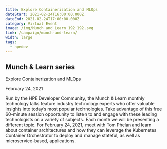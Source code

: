 ```yaml
---
title: Explore Containerization and MLOps
dateStart: 2021-02-24T16:00:00.000Z
dateEnd: 2021-02-24T17:00:00.000Z
category: Virtual Event
image: /img/Munch_and_Learn_192_192.svg
link: /campaign/munch-and-learn/
width: large
tags:
  - hpedev
---
```

## Munch & Learn series
Explore Containerization and MLOps

February 24, 2021

Run by the HPE Developer Community, the Munch & Learn monthly technology talks feature industry technology experts who offer valuable insights into today’s most popular technologies. Take advantage of this free 60-minute session opportunity to listen to and engage with these leading technologists on a variety of subjects. Each month we will be presenting a different topic. For February 24, 2021, meet with Tom Phelan and learn about container architectures and how they can leverage the Kubernetes Container Orchestrator to deploy and manage stateful, as well as microservice-based, applications.
